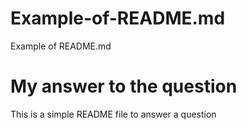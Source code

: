# Example-of-README.md
Example of README.md
# My answer to the question
This is a simple README file to answer a question
